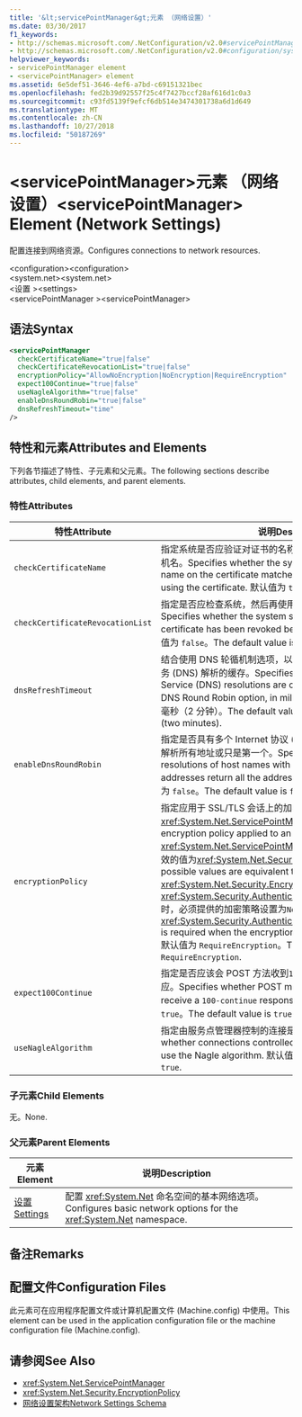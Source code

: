 ```yaml
---
title: '&lt;servicePointManager&gt;元素 （网络设置）'
ms.date: 03/30/2017
f1_keywords:
- http://schemas.microsoft.com/.NetConfiguration/v2.0#servicePointManager
- http://schemas.microsoft.com/.NetConfiguration/v2.0#configuration/system.net/settings/servicePointManager
helpviewer_keywords:
- servicePointManager element
- <servicePointManager> element
ms.assetid: 6e5def51-3646-4ef6-a7bd-c69151321bec
ms.openlocfilehash: fed2b39d92557f25c4f7427bccf28af616d1c0a3
ms.sourcegitcommit: c93fd5139f9efcf6db514e3474301738a6d1d649
ms.translationtype: MT
ms.contentlocale: zh-CN
ms.lasthandoff: 10/27/2018
ms.locfileid: "50187269"
---
```

# <a name="ltservicepointmanagergt-element-network-settings"></a><span data-ttu-id="d6d6d-102">&lt;servicePointManager&gt;元素 （网络设置）</span><span class="sxs-lookup"><span data-stu-id="d6d6d-102">&lt;servicePointManager&gt; Element (Network Settings)</span></span>
<span data-ttu-id="d6d6d-103">配置连接到网络资源。</span><span class="sxs-lookup"><span data-stu-id="d6d6d-103">Configures connections to network resources.</span></span>  
  
 <span data-ttu-id="d6d6d-104">\<configuration></span><span class="sxs-lookup"><span data-stu-id="d6d6d-104">\<configuration></span></span>  
<span data-ttu-id="d6d6d-105">\<system.net></span><span class="sxs-lookup"><span data-stu-id="d6d6d-105">\<system.net></span></span>  
<span data-ttu-id="d6d6d-106">\<设置 ></span><span class="sxs-lookup"><span data-stu-id="d6d6d-106">\<settings></span></span>  
<span data-ttu-id="d6d6d-107">\<servicePointManager ></span><span class="sxs-lookup"><span data-stu-id="d6d6d-107">\<servicePointManager></span></span>  
  
## <a name="syntax"></a><span data-ttu-id="d6d6d-108">语法</span><span class="sxs-lookup"><span data-stu-id="d6d6d-108">Syntax</span></span>  
  
```xml  
<servicePointManager  
  checkCertificateName="true|false"  
  checkCertificateRevocationList="true|false"  
  encryptionPolicy="AllowNoEncryption|NoEncryption|RequireEncryption"  
  expect100Continue="true|false"  
  useNagleAlgorithm="true|false"  
  enableDnsRoundRobin="true|false"  
  dnsRefreshTimeout="time"  
/>  
```  
  
## <a name="attributes-and-elements"></a><span data-ttu-id="d6d6d-109">特性和元素</span><span class="sxs-lookup"><span data-stu-id="d6d6d-109">Attributes and Elements</span></span>  
 <span data-ttu-id="d6d6d-110">下列各节描述了特性、子元素和父元素。</span><span class="sxs-lookup"><span data-stu-id="d6d6d-110">The following sections describe attributes, child elements, and parent elements.</span></span>  
  
### <a name="attributes"></a><span data-ttu-id="d6d6d-111">特性</span><span class="sxs-lookup"><span data-stu-id="d6d6d-111">Attributes</span></span>  
  
|<span data-ttu-id="d6d6d-112">**特性**</span><span class="sxs-lookup"><span data-stu-id="d6d6d-112">**Attribute**</span></span>|<span data-ttu-id="d6d6d-113">**说明**</span><span class="sxs-lookup"><span data-stu-id="d6d6d-113">**Description**</span></span>|  
|-------------------|---------------------|  
|`checkCertificateName`|<span data-ttu-id="d6d6d-114">指定系统是否应验证对证书的名称与之前使用的证书匹配服务器主机名。</span><span class="sxs-lookup"><span data-stu-id="d6d6d-114">Specifies whether the system should verify that the name on the certificate matches the server host name before using the certificate.</span></span> <span data-ttu-id="d6d6d-115">默认值为 `true`。</span><span class="sxs-lookup"><span data-stu-id="d6d6d-115">The default value is `true`.</span></span>|  
|`checkCertificateRevocationList`|<span data-ttu-id="d6d6d-116">指定是否应检查系统，然后再使用该证书是否已吊销证书。</span><span class="sxs-lookup"><span data-stu-id="d6d6d-116">Specifies whether the system should check whether the certificate has been revoked before using the certificate.</span></span> <span data-ttu-id="d6d6d-117">默认值为 `false`。</span><span class="sxs-lookup"><span data-stu-id="d6d6d-117">The default value is `false`.</span></span>|  
|`dnsRefreshTimeout`|<span data-ttu-id="d6d6d-118">结合使用 DNS 轮循机制选项，以毫秒为单位指定时间长度域名服务 (DNS) 解析的缓存。</span><span class="sxs-lookup"><span data-stu-id="d6d6d-118">Specifies how long Domain Name Service (DNS) resolutions are cached in conjunction with the DNS Round Robin option, in milliseconds.</span></span> <span data-ttu-id="d6d6d-119">默认值是 120,000 毫秒（2 分钟）。</span><span class="sxs-lookup"><span data-stu-id="d6d6d-119">The default value is 120,000 milliseconds (two minutes).</span></span>|  
|`enableDnsRoundRobin`|<span data-ttu-id="d6d6d-120">指定是否具有多个 Internet 协议 (IP) 地址返回命名的主机的 DNS 解析所有地址或只是第一个。</span><span class="sxs-lookup"><span data-stu-id="d6d6d-120">Specifies whether DNS resolutions of host names with multiple Internet Protocol (IP) addresses return all the addresses, or just the first one.</span></span> <span data-ttu-id="d6d6d-121">默认值为 `false`。</span><span class="sxs-lookup"><span data-stu-id="d6d6d-121">The default value is `false`.</span></span>|  
|`encryptionPolicy`|<span data-ttu-id="d6d6d-122">指定应用于 SSL/TLS 会话上的加密策略<xref:System.Net.ServicePointManager>实例。</span><span class="sxs-lookup"><span data-stu-id="d6d6d-122">Specifies the encryption policy applied to an SSL/TLS session on a <xref:System.Net.ServicePointManager> instance.</span></span> <span data-ttu-id="d6d6d-123">可能的值为等效的值为<xref:System.Net.Security.EncryptionPolicy>枚举。</span><span class="sxs-lookup"><span data-stu-id="d6d6d-123">The possible values are equivalent to the values for the <xref:System.Net.Security.EncryptionPolicy> enumeration.</span></span> <span data-ttu-id="d6d6d-124">利用<xref:System.Security.Authentication.CipherAlgorithmType.Null>时，必须提供的加密策略设置为`NoEncryption`。</span><span class="sxs-lookup"><span data-stu-id="d6d6d-124">The use of <xref:System.Security.Authentication.CipherAlgorithmType.Null> is required when the encryption policy is set to `NoEncryption`.</span></span> <span data-ttu-id="d6d6d-125">默认值为 `RequireEncryption`。</span><span class="sxs-lookup"><span data-stu-id="d6d6d-125">The default value is `RequireEncryption`.</span></span>|  
|`expect100Continue`|<span data-ttu-id="d6d6d-126">指定是否应该会 POST 方法收到`100-continue`来自服务器的响应。</span><span class="sxs-lookup"><span data-stu-id="d6d6d-126">Specifies whether POST methods should expect to receive a `100-continue` response from the server.</span></span> <span data-ttu-id="d6d6d-127">默认值为 `true`。</span><span class="sxs-lookup"><span data-stu-id="d6d6d-127">The default value is `true`.</span></span>|  
|`useNagleAlgorithm`|<span data-ttu-id="d6d6d-128">指定由服务点管理器控制的连接是否使用 Nagle 算法。</span><span class="sxs-lookup"><span data-stu-id="d6d6d-128">Specifies whether connections controlled by the service point manager use the Nagle algorithm.</span></span> <span data-ttu-id="d6d6d-129">默认值为 `true`。</span><span class="sxs-lookup"><span data-stu-id="d6d6d-129">The default value is `true`.</span></span>|  
  
### <a name="child-elements"></a><span data-ttu-id="d6d6d-130">子元素</span><span class="sxs-lookup"><span data-stu-id="d6d6d-130">Child Elements</span></span>  
 <span data-ttu-id="d6d6d-131">无。</span><span class="sxs-lookup"><span data-stu-id="d6d6d-131">None.</span></span>  
  
### <a name="parent-elements"></a><span data-ttu-id="d6d6d-132">父元素</span><span class="sxs-lookup"><span data-stu-id="d6d6d-132">Parent Elements</span></span>  
  
|<span data-ttu-id="d6d6d-133">**元素**</span><span class="sxs-lookup"><span data-stu-id="d6d6d-133">**Element**</span></span>|<span data-ttu-id="d6d6d-134">**说明**</span><span class="sxs-lookup"><span data-stu-id="d6d6d-134">**Description**</span></span>|  
|-----------------|---------------------|  
|[<span data-ttu-id="d6d6d-135">设置</span><span class="sxs-lookup"><span data-stu-id="d6d6d-135">Settings</span></span>](../../../../../docs/framework/configure-apps/file-schema/network/settings-element-network-settings.md)|<span data-ttu-id="d6d6d-136">配置 <xref:System.Net> 命名空间的基本网络选项。</span><span class="sxs-lookup"><span data-stu-id="d6d6d-136">Configures basic network options for the <xref:System.Net> namespace.</span></span>|  
  
## <a name="remarks"></a><span data-ttu-id="d6d6d-137">备注</span><span class="sxs-lookup"><span data-stu-id="d6d6d-137">Remarks</span></span>  
  
## <a name="configuration-files"></a><span data-ttu-id="d6d6d-138">配置文件</span><span class="sxs-lookup"><span data-stu-id="d6d6d-138">Configuration Files</span></span>  
 <span data-ttu-id="d6d6d-139">此元素可在应用程序配置文件或计算机配置文件 (Machine.config) 中使用。</span><span class="sxs-lookup"><span data-stu-id="d6d6d-139">This element can be used in the application configuration file or the machine configuration file (Machine.config).</span></span>  
  
## <a name="see-also"></a><span data-ttu-id="d6d6d-140">请参阅</span><span class="sxs-lookup"><span data-stu-id="d6d6d-140">See Also</span></span>  
- <xref:System.Net.ServicePointManager>  
- <xref:System.Net.Security.EncryptionPolicy>  
- [<span data-ttu-id="d6d6d-141">网络设置架构</span><span class="sxs-lookup"><span data-stu-id="d6d6d-141">Network Settings Schema</span></span>](../../../../../docs/framework/configure-apps/file-schema/network/index.md)
